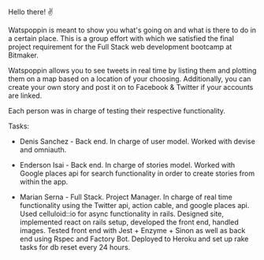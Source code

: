Hello there! ✌️

Watspoppin is meant to show you what's going on and what is there to do in a certain place. This is
a group effort with which we satisfied the final project requirement for the Full Stack web
development bootcamp at Bitmaker.

Watspoppin allows you to see tweets in real time by listing them and plotting them on a map based on
a location of your choosing. Additionally, you can create your own story and post it on to Facebook
& Twitter if your accounts are linked.

Each person was in charge of testing their respective functionality.

Tasks:

* Denis Sanchez - Back end. In charge of user model. Worked with devise and omniauth.

* Enderson Isai - Back end. In charge of stories model. Worked with Google places api for search
  functionality in order to create stories from within the app.

* Marian Serna - Full Stack. Project Manager. In charge of real time functionality using the Twitter
  api, action cable, and google places api. Used celluloid::io for async functionality in rails.
  Designed site, implemented react on rails setup, developed the front end, handled images. Tested
  front end with Jest + Enzyme + Sinon as well as back end using Rspec and Factory Bot. Deployed to
  Heroku and set up rake tasks for db reset every 24 hours.
